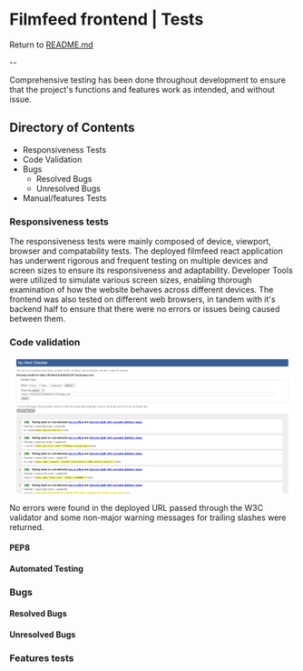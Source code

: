 # Filmfeed frontend | Tests

Return to [README.md](/README.md)

--

Comprehensive testing has been done throughout development to ensure that the project's functions and features work as intended, and without issue.

## Directory of Contents

* Responsiveness Tests
* Code Validation
* Bugs
    * Resolved Bugs
    * Unresolved Bugs
* Manual/features Tests

### Responsiveness tests

The responsiveness tests were mainly composed of device, viewport, browser and compatability tests. The deployed filmfeed react application has underwent rigorous and frequent testing on multiple devices and screen sizes to ensure its responsiveness and adaptability. Developer Tools were utilized to simulate various screen sizes, enabling thorough examination of how the website behaves across different devices. The frontend was also tested on different web browsers, in tandem with it's backend half to ensure that there were no errors or issues being caused between them.

### Code validation

![W3C html](/md_images/Screenshot%202024-05-05%20135951.png)

No errors were found in the deployed URL passed through the W3C validator and some non-major warning messages for trailing slashes were returned.

#### PEP8


#### Automated Testing


### Bugs


#### Resolved Bugs


#### Unresolved Bugs


### Features tests

